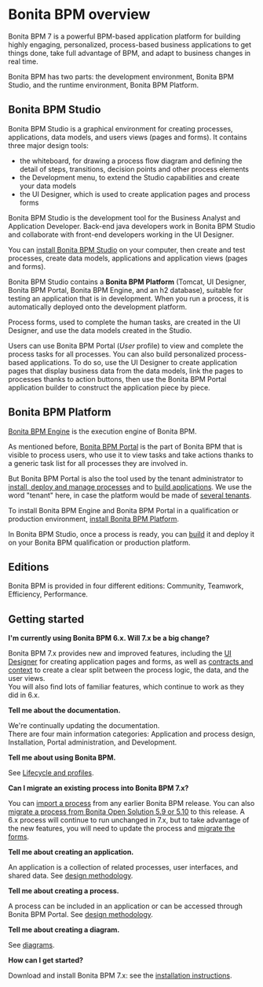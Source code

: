 # Bonita BPM overview

Bonita BPM 7 is a powerful BPM-based application platform for building highly engaging, personalized, process-based business applications to get things done, take full advantage of BPM, and adapt to business changes in real time. 

Bonita BPM has two parts: the development environment, Bonita BPM Studio, and the runtime environment, Bonita BPM Platform.

## Bonita BPM Studio

Bonita BPM Studio is a graphical environment for creating processes, applications, data models, and users views (pages and forms). It contains three major design tools: 

* the whiteboard, for drawing a process flow diagram and defining the detail of steps, transitions, decision points and other process elements
* the Development menu, to extend the Studio capabilities and create your data models
* the UI Designer, which is used to create application pages and process forms

Bonita BPM Studio is the development tool for the Business Analyst and Application Developer. Back-end java developers work in Bonita BPM Studio and collaborate with front-end developers working in the UI Designer.

You can [install Bonita BPM Studio](bonita-bpm-installation-overview.md) on your computer, then create and test processes, create data models, applications and application views (pages and forms). 

Bonita BPM Studio contains a **Bonita BPM Platform** (Tomcat, UI Designer, Bonita BPM Portal, Bonita BPM Engine, and an h2 database), suitable for testing an application that is in development. When you run a process, it is automatically deployed onto the development platform.

Process forms, used to complete the human tasks, are created in the UI Designer, and use the data models created in the Studio.

Users can use Bonita BPM Portal (_User_ profile) to view and complete the process tasks for all processes. You can also build personalized process-based applications. To do so, use the UI Designer to create application pages that display business data from the data models, link the pages to processes thanks to action buttons, then use the Bonita BPM Portal application builder to construct the application piece by piece.

<a id="platform"/>

## Bonita BPM Platform

[Bonita BPM Engine](engine-architecture-overview.md) is the execution engine of Bonita BPM.

As mentioned before, [Bonita BPM Portal](bonita-bpm-portal-interface-overview.md) is the part of Bonita BPM that is visible to process users, who use it to view tasks and take actions thanks to a generic task list for all processes they are involved in.

But Bonita BPM Portal is also the tool used by the tenant administrator to [install, deploy and manage processes](processes.md) and to [build applications](applications.md). We use the word "tenant" here, in case the platform would be made of [several tenants](multi-tenancy-and-tenant-configuration.md).

To install Bonita BPM Engine and Bonita BPM Portal in a qualification or production environment, [install Bonita BPM Platform](bonita-bpm-installation-overview.md#platform).

In Bonita BPM Studio, once a process is ready, you can [build](build-a-process-for-deployment.md) it and deploy it on your Bonita BPM qualification or production platform. 

## Editions

Bonita BPM is provided in four different editions: Community, Teamwork, Efficiency, Performance.

## Getting started

**I'm currently using Bonita BPM 6.x. Will 7.x be a big change?**

Bonita BPM 7.x provides new and improved features, including the [UI Designer](ui-designer-overview.md) for creating application pages and forms, as well as [contracts and context](contracts-and-contexts.md) to create a clear split between the process logic, the data, and the user views.   
You will also find lots of familiar features, which continue to work as they did in 6.x.

**Tell me about the documentation.**

We're continually updating the documentation.   
There are four main information categories: Application and process design, Installation, Portal administration, and Development. 

**Tell me about using Bonita BPM.** 

See [Lifecycle and profiles](lifecycle-and-profiles.md).

**Can I migrate an existing process into Bonita BPM 7.x?**

You can [import a process](import-and-export-a-process.md) from any earlier Bonita BPM release. You can also [migrate a process from Bonita Open Solution 5.9 or 5.10](migrate-a-process-from-bonita-open-solution-5-x.md) to this release. A 6.x process will continue to run unchanged in 7.x, but to take advantage of the new features, you will need to update the process and [migrate the forms](migrate-a-form-from-6-x.md).

**Tell me about creating an application.** 

An application is a collection of related processes, user interfaces, and shared data. See [design methodology](design-methodology.md).

**Tell me about creating a process.** 

A process can be included in an application or can be accessed through Bonita BPM Portal. See [design methodology](design-methodology.md).

**Tell me about creating a diagram.**

See [diagrams](diagram-overview.md).

**How can I get started?** 

Download and install Bonita BPM 7.x: see the [installation instructions](bonita-bpm-installation-overview.md).
